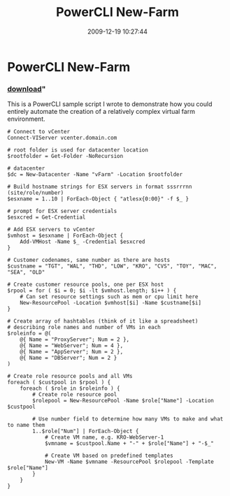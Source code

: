 ﻿---
pid:            1547
parent:         0
children:       
poster:         halr9000
title:          PowerCLI New-Farm
date:           2009-12-19 10:27:44
format:         posh
---

# PowerCLI New-Farm

### [download](1547.ps1)"

This is a PowerCLI sample script I wrote to demonstrate how you could entirely automate the creation of a relatively complex virtual farm environment.

```posh
# Connect to vCenter
Connect-VIServer vcenter.domain.com

# root folder is used for datacenter location
$rootfolder = Get-Folder -NoRecursion

# datacenter
$dc = New-Datacenter -Name "vFarm" -Location $rootfolder

# Build hostname strings for ESX servers in format sssrrrnn (site/role/number)
$esxname = 1..10 | ForEach-Object { "atlesx{0:00}" -f $_ }

# prompt for ESX server credentials
$esxcred = Get-Credential

# Add ESX servers to vCenter
$vmhost = $esxname | ForEach-Object { 
	Add-VMHost -Name $_ -Credential $esxcred
}

# Customer codenames, same number as there are hosts
$custname = "TGT", "WAL", "THD", "LOW", "KRO", "CVS", "TOY", "MAC", "SEA", "OLD"

# Create customer resource pools, one per ESX host
$rpool = for ( $i = 0; $i -lt $vmhost.length; $i++ ) {
	# Can set resource settings such as mem or cpu limit here
	New-ResourcePool -Location $vmhost[$i] -Name $custname[$i] 
}

# Create array of hashtables (think of it like a spreadsheet) 
# describing role names and number of VMs in each
$roleinfo = @(
	@{ Name = "ProxyServer"; Num = 2 },
	@{ Name = "WebServer"; Num = 4 },
	@{ Name = "AppServer"; Num = 2 },
	@{ Name = "DBServer"; Num = 2 }
)

# Create role resource pools and all VMs
foreach ( $custpool in $rpool ) {
	foreach ( $role in $roleinfo ) {
		# Create role resource pool
		$rolepool = New-ResourcePool -Name $role["Name"] -Location $custpool
		
		# Use number field to determine how many VMs to make and what to name them
		1..$role["Num"] | ForEach-Object {
			# Create VM name, e.g. KRO-WebServer-1
			$vmname = $custpool.Name + "-" + $role["Name"] + "-$_"
			
			# Create VM based on predefined templates
			New-VM -Name $vmname -ResourcePool $rolepool -Template $role["Name"] 
		}
	}
}
```

